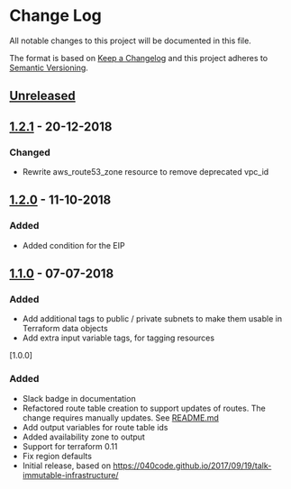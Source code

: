 # Change Log
All notable changes to this project will be documented in this file.

The format is based on [Keep a Changelog](http://keepachangelog.com/)
and this project adheres to [Semantic Versioning](http://semver.org/).

## [Unreleased]

## [1.2.1] - 20-12-2018
### Changed
- Rewrite aws_route53_zone resource to remove deprecated vpc_id

## [1.2.0] - 11-10-2018
### Added
- Added condition for the EIP

## [1.1.0] - 07-07-2018
### Added
- Add additional tags to public / private subnets to make them usable in Terraform data objects
- Add extra input variable tags, for tagging resources

[1.0.0]
### Added
- Slack badge in documentation
- Refactored route table creation to support updates of routes. The change requires manually updates. See [README.md](README.md)
- Add output variables for route table ids
- Added availability zone to output
- Support for terraform 0.11
- Fix region defaults
- Initial release, based on https://040code.github.io/2017/09/19/talk-immutable-infrastructure/

[Unreleased]: https://github.com/philips-software/terraform-aws-vpc/compare/1.2.1...HEAD
[1.2.1]: https://github.com/philips-software/terraform-aws-vpc/compare/1.2.0...1.2.1
[1.2.0]: https://github.com/philips-software/terraform-aws-vpc/compare/1.1.0...1.2.0
[1.1.0]: https://github.com/philips-software/terraform-aws-vpc/compare/1.0.0...1.1.0

